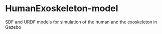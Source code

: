 # HumanExoskeleton-model
SDF and URDF models for simulation of the human and the exoskeleton in Gazebo
